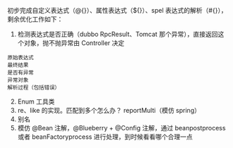 初步完成自定义表达式（@{}）、属性表达式（${}）、spel 表达式的解析（#{}），剩余优化工作如下：
1. 检测表达式是否正确（dubbo RpcResult、Tomcat 那个异常），直接返回这个对象，抛不抛异常由 Controller 决定
```
原始表达式
最终结果
是否有异常
异常对象
解析过程（包括错误）
```
2. Enum 工具类
3. re、like 的实现。匹配到多个怎么办？ reportMulti（模仿 spring）
4. 别名
5. 模仿 @Bean 注解，@Blueberry + @Config 注解，通过 beanpostprocess 或者 beanFactoryprocess 进行处理，到时候看看哪个合理一点